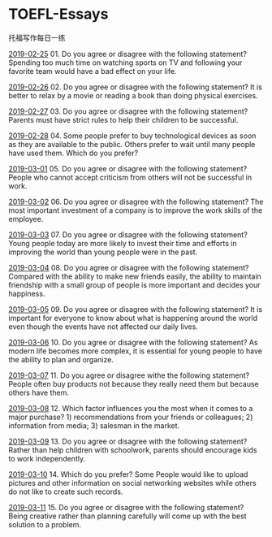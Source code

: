 # TOEFL-Essays
托福写作每日一练

[2019-02-25](01.md)  01. Do you agree or disagree with the following statement? Spending too much time on watching sports on TV and following your favorite team would have a bad effect on your life.

[2019-02-26](02.md)  02. Do you agree or disagree with the following statement? It is  better to relax by a movie or reading a book than doing physical exercises.

[2019-02-27](03.md)  03. Do you agree or disagree with the following statement? Parents must have strict rules to help their children to be successful.

[2019-02-28](04.md)  04. Some people prefer to buy technological devices as soon as they are available to the public. Others prefer to wait until many people have used them. Which do you prefer?

[2019-03-01](05.md)  05. Do you agree or disagree with the following statement? People who cannot accept criticism from others will not be successful in work.

[2019-03-02](06.md)  06. Do you agree or disagree with the following statement? The most important investment of a company is to improve the work skills of the employee.

[2019-03-03](07.md)  07. Do you agree or disagree with the following statement? Young people today are more likely to invest their time and efforts in improving the world than young people were in the past.

[2019-03-04](08.md)  08. Do you agree or disagree with the following statement? Compared with the ability to make new friends easily, the ability to maintain friendship with a small group of people is more important and decides your happiness.

[2019-03-05](09.md)  09. Do you agree  or disagree with the following statement? It is important for everyone  to know about what is happening around the world even though the events have not affected our daily lives.

[2019-03-06](10.md)  10. Do you agree or disagree with the following statement? As modern life becomes more complex, it is essential for young people to have the ability to plan and organize.

[2019-03-07](11.md)  11. Do you agree or disagree withe the following  statement? People often buy products not because they really need them but because others have them.

[2019-03-08](12.md)  12. Which factor influences you the most when it comes to a major purchase? 1) recommendations from your friends or colleagues; 2) information from media; 3) salesman in the market.

[2019-03-09](13.md)  13. Do you agree or disagree with the following statement? Rather than help children with schoolwork, parents should encourage kids to work independently.

[2019-03-10](14.md)  14. Which do you prefer? Some People would like to upload pictures and other information on social networking websites while others do not like to create such records.

 [2019-03-11](15.md) 15. Do you agree or disagree with the following statement? Being creative rather than planning carefully will come up with the best solution to a problem.